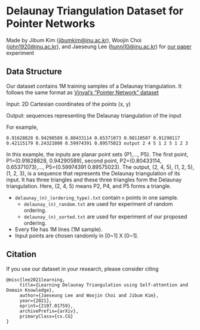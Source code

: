 # Delaunay Triangulation Dataset for Pointer Networks

Made by Jibum Kim (jibumkim@inu.ac.kr), Woojin Choi (john1920@inu.ac.kr), and Jaeseung Lee (hunni10@inu.ac.kr) for [our paper](https://arxiv.org/abs/2107.01759) experiment

## Data Structure

Our dataset contains 1M training samples of a Delaunay triangulation. It follows the same format as [Vinyal’s “Pointer Network” dataset](http://goo.gl/NDcOIG)

Input: 2D Cartesian coordinates of the points (x, y)

Output: sequences representing the Delaunay triangulation of the input

For example,


    0.91628828 0.94290589 0.80433114 0.65371073 0.98110507 0.91290117 0.42115179 0.24321800 0.59974391 0.89575023 output 2 4 5 1 2 5 1 2 3

In this example, the inputs are planar point sets {P1,…, P5}. The first point, P1=(0.91628828, 0.94290589), second point, P2=(0.80433114, 0.65371073),…, P5=(0.59974391 0.89575023). The output, (2, 4, 5), (1, 2, 5), (1, 2, 3), is a sequence that represents the Delaunay triangulation of its input. It has three triangles and these three triangles form the Delaunay triangulation. Here, (2, 4, 5) means P2, P4, and P5 forms a triangle. 

* `delaunay_(n)_(ordering_type).txt` contain `n` points in one sample.
  * `delaunay_(n)_random.txt` are used for experiment of random ordering.
  * `delaunay_(n)_sorted.txt` are used for experiment of our proposed ordering.
* Every file has 1M lines (1M sample).
* Input points are chosen randomly in \[0\~1\] X \[0\~1\].

## Citation
If you use our dataset in your research, please consider citing

    @misc{lee2021learning,
         title={Learning Delaunay Triangulation using Self-attention and Domain Knowledge}, 
         author={Jaeseung Lee and Woojin Choi and Jibum Kim},
         year={2021},
         eprint={2107.01759},
         archivePrefix={arXiv},
         primaryClass={cs.CG}
    }
